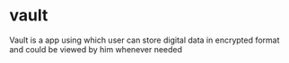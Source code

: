 # vault

Vault is a app using which user can store digital data in encrypted format and could be viewed by him whenever needed
